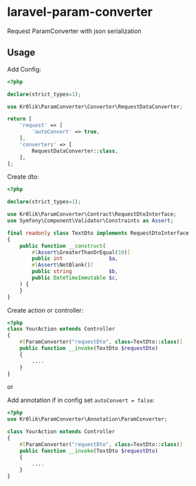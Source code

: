 # laravel-param-converter
Request ParamConverter with json serialization

## Usage

Add Config:
```php
<?php

declare(strict_types=1);

use Kr0lik\ParamConverter\Converter\RequestDataConverter;

return [
    'request' => [
        'autoConvert' => true,
    ],
    'converters' => [
        RequestDataConverter::class,
    ],
];
```

Create dto:

```php
<?php

declare(strict_types=1);

use Kr0lik\ParamConverter\Contract\RequestDtoInterface;
use Symfony\Component\Validator\Constraints as Assert;

final readonly class TextDto implements RequestDtoInterface
{
    public function __construct(
        #[Assert\GreaterThanOrEqual(10)]
        public int               $a,
        #[Assert\NotBlank()]
        public string            $b,
        public DateTimeImmutable $c,
    ) {
    }
}
```

Create action or controller:
```php
<?php
class YourAction extends Controller
{
    #[ParamConverter("requestDto", class=TextDto::class)]
    public function __invoke(TextDto $requestDto)
    {
        ....
    }
}
```

or

Add annotation if in config set `autoConvert = false`:
```php
<?php
use Kr0lik\ParamConverter\Annotation\ParamConverter;

class YourAction extends Controller
{
    #[ParamConverter("requestDto", class=TextDto::class)]
    public function __invoke(TextDto $requestDto)
    {
        ....
    }
}
```